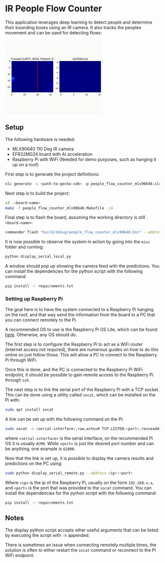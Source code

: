 # IR People Flow Counter
This application leverages deep learning to detect people and determine their bounding boxes using an IR camera. It also tracks the peoples movement and can be used for detecting flows:

<img src="assets/animation.gif"/>

## Setup
The following hardware is needed:
* MLX90640 110 Deg IR camera
* EFR32MG24 board with AI acceleration
* Raspberry Pi with WiFi (Needed for demo purposes, such as hanging it up on a roof)

First step is to generate the project definitions:
```sh
slc generate -s <path-to-gecko-sdk> -p people_flow_counter_mlx90640.slcp -d .<board-name> --with <board-name>
```
Next step is to build the project:
```sh
cd .<board-name>
make -f people_flow_counter_mlx90640.Makefile -j4
```
Final step is to flash the board, assuming the working directory is still `.<board-name>`:
```sh
commander flash "build/debug/people_flow_counter_mlx90640.bin" --address 0x08000000
```
It is now possible to observe the system in action by going into the `misc` folder and running:
```sh
python display_serial_local.py
```
A window should pop up showing the camera feed with the predictions. You can install the dependencies for the python script with the following command:
```sh
pip install -r requirements.txt
```
### Setting up Raspberry Pi
The goal here is to have the system connected to a Raspberry Pi hanging on the roof, and that way send the information from the board to a PC that you can connect remotely to the Pi.

A recommended OS to use is the Raspberry Pi OS Lite, which can be found [here](https://www.raspberrypi.com/software/operating-systems/). Otherwise, any OS should do. 

The first step is to configure the Raspberry Pi to act as a WiFi router (internet access not required), there are numerous guides on how to do this online so just follow those. This will allow a PC to connect to the Raspberry Pi through WiFi.

Once this is done, and the PC is connected to the Raspberry Pi WiFi endpoint, it should be possible to gain remote access to the Raspberry Pi through `ssh`.

The next step is to link the serial port of the Raspberry Pi with a TCP socket. This can be done using a utility called `socat`, which can be installed on the Pi with:
```sh
sudo apt install socat
```
A link can be set up with the following command on the Pi:
```sh
sudo socat -u <serial-interface>,raw,echo=0 TCP-LISTEN:<port>,reuseaddr
```
where `<serial-interface>` is the serial interface, on the recommended Pi OS it is usually `ACM0`. While `<port>` is just the desired port number and can be anything, one example is `62000`.

Now that the link is set up, it is possible to display the camera results and predictions on the PC using:
```sh
sudo python display_serial_remote.py --address <ip>:<port>
```
Where `<ip>` is the ip of the Raspberry Pi, usually on the form `192.168.x.x`, and `<port>` is the port that was provided to the `socat` command. You can install the dependencies for the python script with the following command:
```sh
pip install -r requirements.txt
```

## Notes
The display python script accepts other useful arguments that can be listed by executing the script with `-h` appended. 

There is sometimes an issue when connecting remotely multiple times, the solution is often to either restart the `socat` command or reconnect to the Pi WiFi endpoint.
